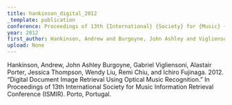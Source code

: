 ```yaml
---
title: hankinson_digital_2012
_template: publication
conference: Proceedings of 13th {International} {Society} for {Music} {Information} {Retrieval} {Conference} ({ISMIR})
year: 2012
first_author: Hankinson, Andrew and Burgoyne, John Ashley and Vigliensoni, Gabriel and Porter, Alastair and Thompson, Jessica and Liu, Wendy and Chiu, Remi and Fujinaga, Ichiro
upload: None
---
```

Hankinson, Andrew, John Ashley Burgoyne, Gabriel Vigliensoni, Alastair Porter, Jessica Thompson, Wendy Liu, Remi Chiu, and Ichiro Fujinaga. 2012. “Digital Document Image Retrieval Using Optical Music Recognition.” In Proceedings of 13th International Society for Music Information Retrieval Conference (ISMIR). Porto, Portugal.
